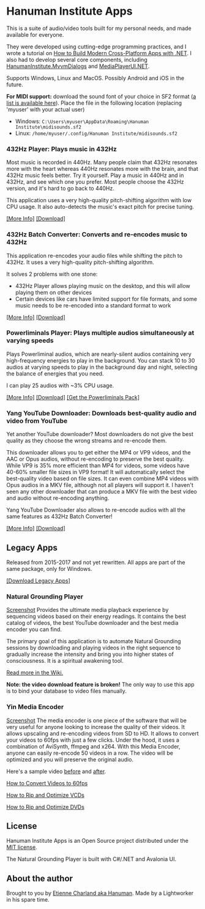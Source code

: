 # Hanuman Institute Apps

This is a suite of audio/video tools built for my personal needs, and made available for everyone.

They were developed using cutting-edge programming practices, and I wrote a tutorial on [How to Build Modern Cross-Platform Apps with .NET](https://github.com/mysteryx93/Modern.Net-Tutorial). I also had to develop several core components, including [HanumanInstitute.MvvmDialogs](https://github.com/mysteryx93/HanumanInstitute.MvvmDialogs/) and [MediaPlayerUI.NET](https://github.com/mysteryx93/MediaPlayerUI.NET).

Supports Windows, Linux and MacOS. Possibly Android and iOS in the future.

**For MIDI support:** download the sound font of your choice in SF2 format ([a list is available here](https://adieusounds.com/blogs/news/15-free-soundfonts-to-elevate-your-music-production-in-2024)). Place the file in the following location (replacing 'myuser' with your actual user)
- Windows: `C:\Users\myuser\AppData\Roaming\Hanuman Institute\midisounds.sf2`
- Linux: `/home/myuser/.config/Hanuman Institute/midisounds.sf2`

### 432Hz Player: Plays music in 432Hz

Most music is recorded in 440Hz. Many people claim that 432Hz resonates more with the heart whereas 440Hz resonates more with the brain, and that 432Hz music feels better. Try it yourself. Play a music in 440Hz and in 432Hz, and see which one you prefer. Most people choose the 432Hz version, and it's hard to go back to 440Hz.

This application uses a very high-quality pitch-shifting algorithm with low CPU usage. It also auto-detects the music's exact pitch for precise tuning.

[[More Info]](https://github.com/mysteryx93/HanumanInstituteApps/wiki/432hz-Player) [[Download]](https://sourceforge.net/projects/player432Hz/files/)

### 432Hz Batch Converter: Converts and re-encodes music to 432Hz

This application re-encodes your audio files while shifting the pitch to 432Hz. It uses a very high-quality pitch-shifting algorithm.

It solves 2 problems with one stone:

- 432Hz Player allows playing music on the desktop, and this will allow playing them on other devices
- Certain devices like cars have limited support for file formats, and some music needs to be re-encoded into a standard format to work

[[More Info]](https://github.com/mysteryx93/HanumanInstituteApps/wiki/432hz-Batch-Converter) [[Download]](https://sourceforge.net/projects/converter432hz/files/)

### Powerliminals Player: Plays multiple audios simultaneously at varying speeds

Plays Powerliminal audios, which are nearly-silent audios containing very high-frequency energies to play in the background. You can stack 10 to 30 audios at varying speeds to play in the background day and night, selecting the balance of energies that you need.

I can play 25 audios with ~3% CPU usage.

[[More Info]](https://github.com/mysteryx93/HanumanInstituteApps/wiki/Powerliminals-Player) [[Download]](https://sourceforge.net/projects/powerliminals-player/files/) [[Get the Powerliminals Pack]](https://www.spiritualselftransformation.com/powerliminals-nonrivalry)

### Yang YouTube Downloader: Downloads best-quality audio and video from YouTube

Yet another YouTube downloader? Most downloaders do not give the best quality as they choose the wrong streams and re-encode them.

This downloader allows you to get either the MP4 or VP9 videos, and the AAC or Opus audios, without re-encoding to preserve the best quality. While VP9 is 35% more efficient than MP4 for videos, some videos have 40-60% smaller file sizes in VP9 format! It will automatically select the best-quality video based on file sizes. It can even combine MP4 videos with Opus audios in a MKV file, although not all players will support it. I haven't seen any other downloader that can produce a MKV file with the best video and audio without re-encoding anything.

Yang YouTube Downloader also allows to re-encode audios with all the same features as 432Hz Batch Converter!

[[More Info]](https://github.com/mysteryx93/HanumanInstituteApps/wiki/Yang-YouTube-Downloader) [[Download]](https://sourceforge.net/projects/yangdownloader/files/)

## Legacy Apps

Released from 2015-2017 and not yet rewritten. All apps are part of the same package, only for Windows.

[[Download Legacy Apps]](https://sourceforge.net/projects/naturalgroundingplayer/)

### Natural Grounding Player

[Screenshot](https://raw.githubusercontent.com/mysteryx93/NaturalGroundingPlayer/master/Setup/Screenshots/Screenshot1.png) Provides the ultimate media playback experience by sequencing videos based on their energy readings. It contains the best catalog of videos, the best YouTube downloader and the best media encoder you can find.

The primary goal of this application is to automate Natural Grounding sessions by downloading and playing videos in the right sequence to gradually increase the intensity and bring you into higher states of consciousness. It is a spiritual awakening tool.

[Read more in the Wiki.](https://github.com/mysteryx93/NaturalGroundingPlayer/wiki)

**Note: the video download feature is broken!** The only way to use this app is to bind your database to video files manually.

### Yin Media Encoder

[Screenshot](https://raw.githubusercontent.com/mysteryx93/NaturalGroundingPlayer/master/Setup/Screenshots/Screenshot3.png) The media encoder is one piece of the software that will be very useful for anyone looking to increase the quality of their videos. It allows upscaling and re-encoding videos from SD to HD. It allows to convert your videos to 60fps with just a few clicks. Under the hood, it uses a combination of AviSynth, ffmpeg and x264. With this Media Encoder, anyone can easily re-encode 50 videos in a row. The video will be optimized and you will preserve the original audio.

Here's a sample video <a href="https://www.spiritualselftransformation.com/files/media-encoder-old.mpg">before</a> and <a href="https://www.spiritualselftransformation.com/files/media-encoder-new.mkv">after</a>.

[How to Convert Videos to 60fps](https://github.com/mysteryx93/NaturalGroundingPlayer/wiki/Convert-Videos-to-60fps)

[How to Rip and Optimize VCDs](https://github.com/mysteryx93/NaturalGroundingPlayer/wiki/How-to-Rip-VCDs)

[How to Rip and Optimize DVDs](https://github.com/mysteryx93/NaturalGroundingPlayer/wiki/How-to-Rip-DVDs)

## License

Hanuman Institute Apps is an Open Source project distributed under the <a href="https://github.com/mysteryx93/NaturalGroundingPlayer/blob/master/Setup/LICENSE.md">MIT license</a>.

The Natural Grounding Player is built with C#/.NET and Avalonia UI.

## About the author

Brought to you by [Etienne Charland aka Hanuman](https://www.spiritualselftransformation.com/). Made by a Lightworker in his spare time.
